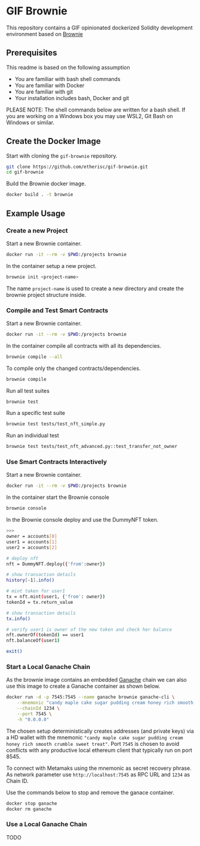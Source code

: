 # GIF Brownie

This repository contains a GIF opinionated dockerized Solidity development environment based on [Brownie](https://eth-brownie.readthedocs.io)

## Prerequisites

This readme is based on the following assumption 
* You are familiar with bash shell commands
* You are familiar with Docker 
* You are familiar with git
* Your installation includes bash, Docker and git

PLEASE NOTE: The shell commands below are written for a bash shell.
If you are working on a Windows box you may use WSL2, Git Bash on Windows or similar. 

## Create the Docker Image

Start with cloning the `gif-brownie` repository.

```bash
git clone https://github.com/etherisc/gif-brownie.git
cd gif-brownie
```

Build the Brownie docker image.

```bash
docker build . -t brownie
```

## Example Usage

### Create a new Project

Start a new Brownie container.
```bash
docker run -it --rm -v $PWD:/projects brownie
```

In the container setup a new project.
```bash
brownie init <project-name>
```
The name `project-name` is used to create a new directory and create the brownie project structure inside.

### Compile and Test Smart Contracts

Start a new Brownie container.
```bash
docker run -it --rm -v $PWD:/projects brownie
```

In the container compile all contracts with all its dependencies.
```bash
brownie compile --all
```

To compile only the changed contracts/dependencies.
```bash
brownie compile
```

Run all test suites
```bash
brownie test
```

Run a specific test suite
```bash
brownie test tests/test_nft_simple.py
```

Run an individual test
```bash
brownie test tests/test_nft_advanced.py::test_transfer_not_owner
```

### Use Smart Contracts Interactively

Start a new Brownie container.
```bash
docker run -it --rm -v $PWD:/projects brownie
```

In the container start the Brownie console
```bash
brownie console
```

In the Brownie console deploy and use the DummyNFT token.
```bash
>>> 
owner = accounts[0]
user1 = accounts[1]
user2 = accounts[2]

# deploy nft
nft = DummyNFT.deploy({'from':owner})

# show transaction details
history[-1].info()

# mint token for user1
tx = nft.mint(user1, {'from': owner})
tokenId = tx.return_value

# show transaction details
tx.info()

# verify user1 is owner of the new token and check her balance
nft.ownerOf(tokenId) == user1
nft.balanceOf(user1)

exit()
```

### Start a Local Ganache Chain

As the brownie image contains an embedded [Ganache](https://trufflesuite.com/ganache/index.html) chain we can also use this image to create a Ganache container as shown below.

```bash
docker run -d -p 7545:7545 --name ganache brownie ganache-cli \
    --mnemonic "candy maple cake sugar pudding cream honey rich smooth crumble sweet treat" \
    --chainId 1234 \
    --port 7545 \
    -h "0.0.0.0"
```

The chosen setup deterministically creates addresses (and private keys) via a HD wallet with the mnemonic `"candy maple cake sugar pudding cream honey rich smooth crumble sweet treat"`.
Port `7545` is chosen to avoid conflicts with any productive local ethereum client that typically run on port 8545.

To connect with Metamaks using the mnemonic as secret recovery phrase.
As network parameter use `http://localhost:7545` as RPC URL and `1234` as Chain ID.

Use the commands below to stop and remove the ganace container.
```bash
docker stop ganache
docker rm ganache
```

### Use a Local Ganache Chain

TODO